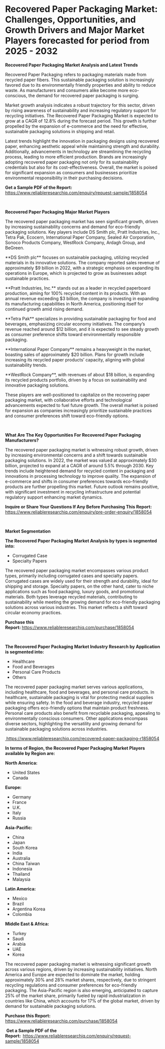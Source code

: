 <p><h1>Recovered Paper Packaging Market: Challenges, Opportunities, and Growth Drivers and Major Market Players forecasted for period from 2025 - 2032</h1></p><p><strong>Recovered Paper Packaging Market Analysis and Latest Trends</strong></p>
<p><p>Recovered Paper Packaging refers to packaging materials made from recycled paper fibers. This sustainable packaging solution is increasingly favored due to its environmentally friendly properties and ability to reduce waste. As manufacturers and consumers alike become more eco-conscious, the demand for recovered paper packaging is surging.</p><p>Market growth analysis indicates a robust trajectory for this sector, driven by rising awareness of sustainability and increasing regulatory support for recycling initiatives. The Recovered Paper Packaging Market is expected to grow at a CAGR of 12.8% during the forecast period. This growth is further propelled by the expansion of e-commerce and the need for effective, sustainable packaging solutions in shipping and retail.</p><p>Latest trends highlight the innovation in packaging designs using recovered paper, enhancing aesthetic appeal while maintaining strength and durability. Additionally, advancements in technology are streamlining the recycling process, leading to more efficient production. Brands are increasingly adopting recovered paper packaging not only for its sustainability credentials but also for its cost-effectiveness. Overall, the market is poised for significant expansion as consumers and businesses prioritize environmental responsibility in their purchasing decisions.</p></p>
<p><strong>Get a Sample PDF of the Report:&nbsp;</strong> <a href="https://www.reliableresearchiq.com/enquiry/request-sample/1858054?utm_campaign=3562&utm_medium=2&utm_source=Github&utm_content=ia&utm_term=19042025&utm_id=recovered-paper-packaging">https://www.reliableresearchiq.com/enquiry/request-sample/1858054</a></p>
<p>&nbsp;</p>
<p><strong>Recovered Paper Packaging Major Market Players</strong></p>
<p><p>The recovered paper packaging market has seen significant growth, driven by increasing sustainability concerns and demand for eco-friendly packaging solutions. Key players include DS Smith plc, Pratt Industries, Inc., Tetra Pak, Ecocern, International Paper Company, Sealed Air Corporation, Sonoco Products Company, WestRock Company, Ardagh Group, and BeGreen.</p><p>**DS Smith plc** focuses on sustainable packaging, utilizing recycled materials in its innovative solutions. The company reported sales revenue of approximately $9 billion in 2022, with a strategic emphasis on expanding its operations in Europe, which is projected to grow as businesses adopt sustainable practices.</p><p>**Pratt Industries, Inc.** stands out as a leader in recycled paperboard production, aiming for 100% recycled content in its products. With an annual revenue exceeding $3 billion, the company is investing in expanding its manufacturing capabilities in North America, positioning itself for continued growth amid rising demand.</p><p>**Tetra Pak** specializes in providing sustainable packaging for food and beverages, emphasizing circular economy initiatives. The company’s revenue reached around $12 billion, and it is expected to see steady growth as consumer preference shifts toward environmentally responsible packaging.</p><p>**International Paper Company** remains a heavyweight in the market, boasting sales of approximately $20 billion. Plans for growth include increasing its recycled paper products’ capacity, aligning with global sustainability trends.</p><p>**WestRock Company**, with revenues of about $18 billion, is expanding its recycled products portfolio, driven by a focus on sustainability and innovative packaging solutions. </p><p>These players are well-positioned to capitalize on the recovering paper packaging market, with collaborative efforts and technological advancements expected to fuel future growth. The overall market is poised for expansion as companies increasingly prioritize sustainable practices and consumer preferences shift toward eco-friendly options.</p></p>
<p>&nbsp;</p>
<p><strong>What Are The Key Opportunities For Recovered Paper Packaging Manufacturers?</strong></p>
<p><p>The recovered paper packaging market is witnessing robust growth, driven by increasing environmental concerns and a shift towards sustainable packaging solutions. In 2022, the market was valued at approximately $30 billion, projected to expand at a CAGR of around 5.5% through 2030. Key trends include heightened demand for recycled content in packaging and innovations in processing technology to improve quality. The expansion of e-commerce and shifts in consumer preferences towards eco-friendly products are further propelling this market. Future outlook remains positive, with significant investment in recycling infrastructure and potential regulatory support enhancing market dynamics.</p></p>
<p><strong>Inquire or Share Your Questions If Any Before Purchasing This Report:</strong> <a href="https://www.reliableresearchiq.com/enquiry/pre-order-enquiry/1858054?utm_campaign=3562&utm_medium=2&utm_source=Github&utm_content=ia&utm_term=19042025&utm_id=recovered-paper-packaging">https://www.reliableresearchiq.com/enquiry/pre-order-enquiry/1858054</a></p>
<p>&nbsp;</p>
<p><strong>Market Segmentation</strong></p>
<p><strong>The Recovered Paper Packaging Market Analysis by types is segmented into:</strong></p>
<p><ul><li>Corrugated Case</li><li>Specialty Papers</li></ul></p>
<p><p>The recovered paper packaging market encompasses various product types, primarily including corrugated cases and specialty papers. Corrugated cases are widely used for their strength and durability, ideal for shipping and storage. Specialty papers, on the other hand, cater to niche applications such as food packaging, luxury goods, and promotional materials. Both types leverage recycled materials, contributing to sustainability while meeting the growing demand for eco-friendly packaging solutions across various industries. This market reflects a shift toward circular economy practices.</p></p>
<p><strong>Purchase this Report:&nbsp;</strong><a href="https://www.reliableresearchiq.com/purchase/1858054?utm_campaign=3562&utm_medium=2&utm_source=Github&utm_content=ia&utm_term=19042025&utm_id=recovered-paper-packaging">https://www.reliableresearchiq.com/purchase/1858054</a></p>
<p>&nbsp;</p>
<p><strong>The Recovered Paper Packaging Market Industry Research by Application is segmented into:</strong></p>
<p><ul><li>Healthcare</li><li>Food and Beverages</li><li>Personal Care Products</li><li>Others</li></ul></p>
<p><p>The recovered paper packaging market serves various applications, including healthcare, food and beverages, and personal care products. In healthcare, sustainable packaging is vital for protecting medical supplies while ensuring safety. In the food and beverage industry, recycled paper packaging offers eco-friendly options that maintain product freshness. Personal care products also benefit from recyclable packaging, appealing to environmentally conscious consumers. Other applications encompass diverse sectors, highlighting the versatility and growing demand for sustainable packaging solutions across industries.</p></p>
<p><a href="https://www.reliableresearchiq.com/recovered-paper-packaging-r1858054?utm_campaign=3562&utm_medium=2&utm_source=Github&utm_content=ia&utm_term=19042025&utm_id=recovered-paper-packaging">&nbsp;https://www.reliableresearchiq.com/recovered-paper-packaging-r1858054</a></p>
<p><strong>In terms of Region, the Recovered Paper Packaging Market Players available by Region are:</strong></p>
<p>
    <p> <strong> North America: </strong>
        <ul>
            <li>United States</li>
            <li>Canada</li>
        </ul>
        </p> 
    <p> <strong> Europe: </strong>
        <ul>
            <li>Germany</li>
            <li>France</li>
            <li>U.K.</li>
            <li>Italy</li>
            <li>Russia</li>
        </ul>
        </p> 
    <p> <strong> Asia-Pacific: </strong>
        <ul>
            <li>China</li>
            <li>Japan</li>
            <li>South Korea</li>
            <li>India</li>
            <li>Australia</li>
            <li>China Taiwan</li>
            <li>Indonesia</li>
            <li>Thailand</li>
            <li>Malaysia</li>
        </ul>
        </p> 
    <p> <strong> Latin America: </strong>
        <ul>
            <li>Mexico</li>
            <li>Brazil</li>
            <li>Argentina Korea</li>
            <li>Colombia</li>
        </ul>
        </p> 
    <p> <strong> Middle East & Africa: </strong>
        <ul>
            <li>Turkey</li>
            <li>Saudi</li>
            <li>Arabia</li>
            <li>UAE</li>
            <li>Korea</li>
        </ul>
    </p>
    </p>
<p><p>The recovered paper packaging market is witnessing significant growth across various regions, driven by increasing sustainability initiatives. North America and Europe are expected to dominate the market, holding approximately 30% and 28% market shares, respectively, due to stringent recycling regulations and consumer preferences for eco-friendly packaging. The Asia-Pacific region is also emerging, anticipated to capture 25% of the market share, primarily fueled by rapid industrialization in countries like China, which accounts for 17% of the global market, driven by demand for sustainable packaging solutions.</p></p>
<p><strong>Purchase this Report: </strong><a href="https://www.reliableresearchiq.com/purchase/1858054?utm_campaign=3562&utm_medium=2&utm_source=Github&utm_content=ia&utm_term=19042025&utm_id=recovered-paper-packaging">https://www.reliableresearchiq.com/purchase/1858054</a></p>
<p>&nbsp;<strong>Get a Sample PDF of the Report:&nbsp;&nbsp;</strong><a href="https://www.reliableresearchiq.com/enquiry/request-sample/1858054?utm_campaign=3562&utm_medium=2&utm_source=Github&utm_content=ia&utm_term=19042025&utm_id=recovered-paper-packaging">https://www.reliableresearchiq.com/enquiry/request-sample/1858054</a></p>
<p><strong></strong></p>
<p><p></p><p></p><p></p></p>